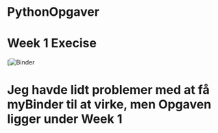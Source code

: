 # PythonOpgaver
# Week 1 Execise 
[![Binder](https://hub.gke.mybinder.org/user/atthorsen-pythonopgaver-uow522fg/notebooks/Week1/Week1Execises.ipynb)

# Jeg havde lidt problemer med at få myBinder til at virke, men Opgaven ligger under Week 1 
